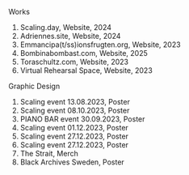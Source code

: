 Works
1. Scaling.day, Website, 2024
2. Adriennes.site, Website, 2024
3. Emmancipa(t/ss)ionsfrugten.org, Website, 2023
4. Bombinabombast.com, Website, 2025
5. Toraschultz.com, Website, 2023
6. Virtual Rehearsal Space, Website, 2023


Graphic Design
1. Scaling event 13.08.2023, Poster
2. Scaling event 08.10.2023, Poster
3. PIANO BAR event 30.09.2023, Poster
4. Scaling event 01.12.2023, Poster
5. Scaling event 27.12.2023, Poster
6. Scaling event 27.12.2023, Poster
7. The Strait, Merch
8. Black Archives Sweden, Poster
